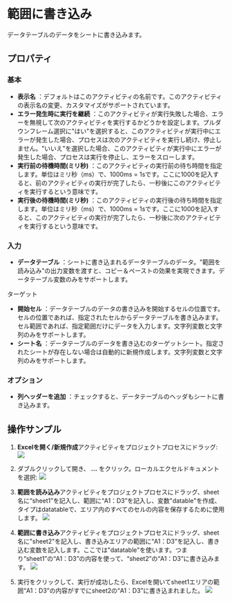 # 範囲に書き込み

データテーブルのデータをシートに書き込みます。

## プロパティ

### 基本

- **表示名** ：デフォルトはこのアクティビティの名前です。このアクティビティの表示名の変更、カスタマイズがサポートされています。
- **エラー発生時に実行を継続** ：このアクティビティが実行失敗した場合、エラーを無視して次のアクティビティを実行するかどうかを設定します。プルダウンフレーム選択に"はい"を選択すると、このアクティビティが実行中にエラーが発生した場合、プロセスは次のアクティビティを実行し続け、停止しません。"いいえ"を選択した場合、このアクティビティが実行中にエラーが発生した場合、プロセスは実行を停止し、エラーをスローします。
- **実行前の待機時間(ミリ秒)** ：このアクティビティの実行前の待ち時間を指定します。単位はミリ秒（ms）で、1000ms = 1sです。ここに1000を記入すると、前のアクティビティの実行が完了したら、一秒後にこのアクティビティを実行するという意味です。
- **実行後の待機時間(ミリ秒)** ：このアクティビティの実行後の待ち時間を指定します。単位はミリ秒（ms）で、1000ms = 1sです。ここに1000を記入すると、このアクティビティの実行が完了したら、一秒後に次のアクティビティを実行するという意味です。


### 入力

- **データテーブル** ：シートに書き込まれるデータテーブルのデータ。"範囲を読み込み"の出力変数を渡すと、コピー＆ペーストの効果を実現できます。データテーブル変数のみをサポートします。

ターゲット

- **開始セル** ：データテーブルのデータの書き込みを開始するセルの位置です。セルの位置であれば、指定されたセルからデータテーブルを書き込みます。セル範囲であれば、指定範囲だけにデータを入力します。文字列変数と文字列のみをサポートします。
- **シート名** ：データテーブルのデータを書き込むのターゲットシート。指定されたシートが存在しない場合は自動的に新規作成します。文字列変数と文字列のみをサポートします。

### オプション

- **列ヘッダーを追加** ：チェックすると、データテーブルのヘッダもシートに書き込みます。
## 操作サンプル

1. **Excelを開く/新規作成**アクティビティをプロジェクトプロセスにドラッグ:
![](https://docimages.blob.core.chinacloudapi.cn/images/Activities/OpenExcel1.png)

2. ダブルクリックして開き、 **...** をクリック。ローカルエクセルドキュメントを選択:
![](https://docimages.blob.core.chinacloudapi.cn/images/Activities/OpenExcel2.png)

3. **範囲を読み込み**アクティビティをプロジェクトプロセスにドラッグ、sheet名に“sheet1”を記入し、範囲に“A1：D3”を記入し、変数"datable"を作成、タイプはdatatableで、エリア内のすべてのセルの内容を保存するために使用します。
![](https://docimages.blob.core.chinacloudapi.cn/images/Activities/ReadRange1.png)

4. **範囲に書き込み**アクティビティをプロジェクトプロセスにドラッグ、sheet名に"sheet2"を記入し、書き込みエリアの範囲に“A1：D3”を記入し、書き込む変数を記入します。ここでは"datatable"を使います。つまり“sheet1”の“A1：D3”の内容を使って、“sheet2”の“A1：D3”に書き込みます。
![](https://docimages.blob.core.chinacloudapi.cn/images/Activities/ReadRange2.png)

5. 実行をクリックして、実行が成功したら、Excelを開いてsheet1エリアの範囲“A1：D3”の内容がすでにsheet2の“A1：D3”に書き込まれました。
![](https://docimages.blob.core.chinacloudapi.cn/images/Activities/ReadRange3.png)